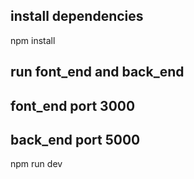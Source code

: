 ## install dependencies
npm install

## run font_end and back_end
## font_end port 3000
## back_end port 5000
npm run dev





